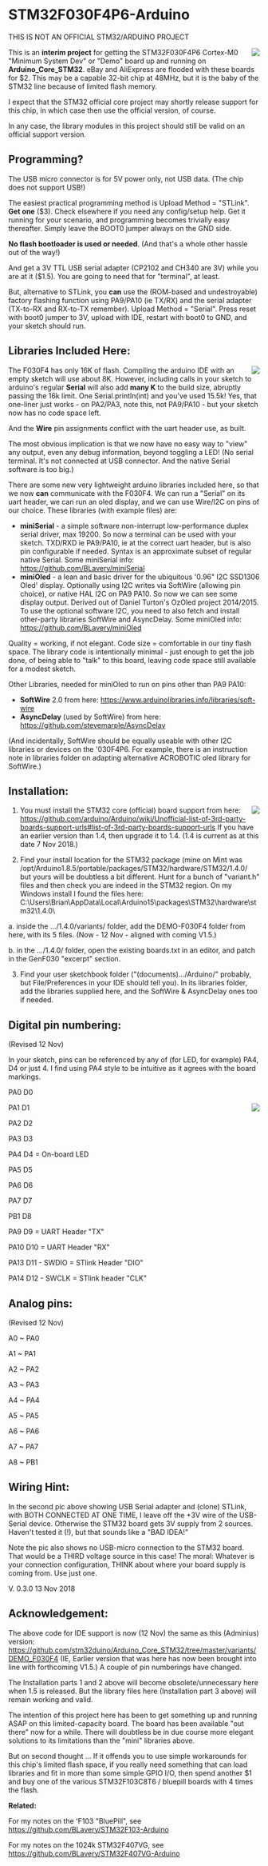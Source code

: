 # STM32F030F4P6-Arduino

THIS IS NOT AN OFFICIAL STM32/ARDUINO PROJECT

<img align="right" src="STM32F030-Dev-Brd.jpg">This is an __interim project__ 
for getting the STM32F030F4P6 Cortex-M0 "Minimum System Dev" or "Demo" board 
up and running on __Arduino_Core_STM32__.  eBay and AliExpress are flooded with these boards for $2.  This may be a capable 32-bit chip at 48MHz, but it is the baby of the STM32 line because of limited flash memory.

I expect that the STM32 official core project may shortly release 
support for this chip, in which case then use the official version, of course.  

In any case, the library modules in this project should still be valid on an official support version.

## Programming?

The USB micro connector is for 5V power only, not USB data. (The chip does not support USB!)

The easiest practical programming method is Upload Method = "STLink".
**Get one** ($3). Check elsewhere if you need any config/setup help. 
Get it running for your scenario, and programming becomes trivially easy thereafter. Simply leave the BOOT0 jumper always on the GND side.

__No flash bootloader is used or needed__. (And that's a whole other hassle out of the way!)

And get a 3V TTL USB serial adapter (CP2102 and CH340 are 3V) while you are at it ($1.5). You are going to need that for "terminal", at least.

But, alternative to STLink, you __can__ use the (ROM-based and undestroyable) factory flashing function using PA9/PA10 (ie TX/RX) and the serial adapter (TX-to-RX and RX-to-TX remember). Upload Method = "Serial". Press reset with boot0 jumper to 3V, upload with IDE, restart with boot0 to GND, and your sketch should run.

## Libraries Included Here:

<img align="right" src="P1070122.JPG">The F030F4 has only 16K of flash. Compiling the arduino IDE with an empty sketch will use about 8K. 
However, including calls in your sketch to arduino's regular __Serial__ will also add __many K__ to the build size, abruptly passing the 16k limit. One Serial.println(int) and you've used 15.5k! Yes, that one-liner just works - on PA2/PA3, note this, not PA9/PA10 - but your sketch now has no code space left.

And the __Wire__ pin assignments conflict with the uart header use, as built.

The most obvious implication is that we now have no easy way to "view" any output, even any debug information,
beyond toggling a LED!  (No serial terminal. It's not connected at USB connector. 
And the native Serial software is too big.)

There are some new very lightweight arduino libraries included here, so that we now **can** communicate 
with the F030F4. We can run a "Serial" on its uart header, we can run an oled display, and we can use Wire/I2C on pins of our choice. These libraries (with example files) are:

 - __miniSerial__ - a simple software non-interrupt low-performance duplex serial driver, max 19200. 
      So now a terminal can be used with your sketch. TXD/RXD ie PA9/PA10, ie at the correct uart header, 
      but is also pin configurable if needed.
      Syntax is an approximate subset of regular native Serial. 
      Some miniSerial info:  https://github.com/BLavery/miniSerial
 - __miniOled__ - a lean and basic driver for the ubiquitous '0.96" I2C SSD1306 Oled' display. 
      Optionally using I2C writes via SoftWire (allowing pin choice), or native HAL I2C on PA9 PA10.
      So now we can see some display output. 
      Derived out of Daniel Turton's OzOled project 2014/2015. 
      To use the optional software I2C, you need to also fetch and install other-party libraries SoftWire and AsyncDelay. 
      Some miniOled info: https://github.com/BLavery/miniOled

Quality = working, if not elegant. 
Code size = comfortable in our tiny flash space.
The library code is intentionally minimal - just enough to get the job done, of being able to "talk"
to this board, leaving code space still available for a modest sketch. 

Other Libraries, needed for miniOled to run on pins other than PA9 PA10:
 - __SoftWire__ 2.0 from here: https://www.arduinolibraries.info/libraries/soft-wire
 - __AsyncDelay__ (used by SoftWire) from here: https://github.com/stevemarple/AsyncDelay

(And incidentally, SoftWire should be equally useable with other I2C libraries or devices on the '030F4P6.
For example, there is an instruction note in libraries folder on adapting alternative ACROBOTIC oled library for SoftWire.)

## Installation:
<img align="right" src="P1070121.JPG">

1. You must install the STM32 core (official) board support from here:
   https://github.com/arduino/Arduino/wiki/Unofficial-list-of-3rd-party-boards-support-urls#list-of-3rd-party-boards-support-urls
   If you have an earlier version than 1.4, then upgrade it to 1.4.  (1.4 is current as at this date 7 Nov 2018.)

2. Find your install location for the STM32 package (mine on Mint was /opt/Arduino1.8.5/portable/packages/STM32/hardware/STM32/1.4.0/
but yours will be doubtless a bit different. Hunt for a bunch of "variant.h" files and then check
you are indeed in the STM32 region. On my Windows install I found the files here:  C:\Users\Brian\AppData\Local\Arduino15\packages\STM32\hardware\stm32\1.4.0\

a. inside the .../1.4.0/variants/ folder, add the DEMO-F030F4 folder from here, with its 5 files. (Now - 12 Nov - aligned with coming V1.5.)

b. in the .../1.4.0/ folder, open the existing boards.txt in an editor, and patch in the GenF030 "excerpt" section.

3. Find your user sketchbook folder ("(documents).../Arduino/" probably, but File/Preferences in your IDE should tell you).
In its libraries folder, add the libraries supplied here, and the SoftWire & AsyncDelay ones too if needed.


## Digital pin numbering: 

(Revised 12 Nov)

In your sketch, pins can be referenced by any of (for LED, for example) PA4,  D4  or just 4. I find using PA4 style to be intuitive as it agrees with the board markings.

  PA0  D0 
  
  PA1  D1 <img align="right" src="ss66.jpg">
  
  PA2  D2  
  
  PA3  D3  
  
  PA4  D4  = On-board LED
  
  PA5  D5  
  
  PA6  D6  
  
  PA7  D7  
  
  PB1  D8  
  
  PA9  D9  = UART Header "TX" 
  
  PA10 D10 = UART Header "RX" 
  
  PA13 D11 - SWDIO  = STlink Header "DIO"
  
  PA14 D12 - SWCLK  = STlink header "CLK"
  

## Analog pins: 

(Revised 12 Nov)

A0	~ PA0

A1	~ PA1

A2	~ PA2

A3	~ PA3

A4	~ PA4

A5	~ PA5

A6	~ PA6

A7	~ PA7

A8	~ PB1

	
## Wiring Hint:

In the second pic above showing USB Serial adapter and (clone) STLink, with BOTH CONNECTED AT ONE TIME, I leave off the +3V wire of the USB-Serial device. Otherwise the STM32 board gets 3V supply from 2 sources. Haven't tested it (!), but that sounds like a "BAD IDEA!"

Note the pic also shows no USB-micro connection to the STM32 board. That would be a THIRD voltage source in this case!   The moral: Whatever is your connection configuration, THINK about where your board supply is coming from. Use just one.

V. 0.3.0 13 Nov 2018

## Acknowledgement:

The above code for IDE support is now (12 Nov) the same as this (Adminius) version: 
    https://github.com/stm32duino/Arduino_Core_STM32/tree/master/variants/DEMO_F030F4 
(IE, Earlier version that was here has now been brought into line with forthcoming V1.5.) A couple of pin numberings have changed. 
    
The Installation parts 1 and 2 above will become obsolete/unnecessary here when 1.5 is released.
But the library files here (Installation part 3 above) will remain working and valid. 

The intention of this project here has been to get something up and running ASAP on this limited-capacity board. The board has been available "out there" now for a while. There will doubtless be in due course more elegant solutions to its limitations than the "mini" libraries above.  

But on second thought ... If it offends you to use simple workarounds for this chip's limited flash space, if you really need something that can load libraries and fit in more than some simple GPIO I/O, then spend another $1 and buy one of the various STM32F103C8T6 / bluepill boards with 4 times the flash.

__Related:__

For my notes on the 'F103 "BluePill", see https://github.com/BLavery/STM32F103-Arduino

For my notes on the 1024k STM32F407VG, see https://github.com/BLavery/STM32F407VG-Arduino
